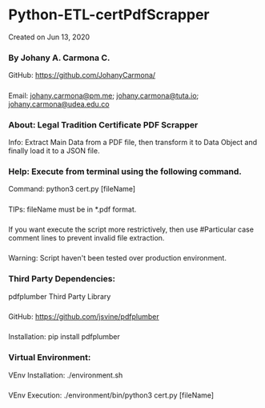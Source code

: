 # Python-ETL-certPdfScrapper
Created on Jun 13, 2020

### By Johany A. Carmona C.
GitHub: https://github.com/JohanyCarmona/
#####
Email: johany.carmona@pm.me; johany.carmona@tuta.io; johany.carmona@udea.edu.co

### About: Legal Tradition Certificate PDF Scrapper
Info: Extract Main Data from a PDF file, then transform it to Data Object and finally load it to a JSON file.

### Help: Execute from terminal using the following command.
Command: python3 cert.py [fileName]
#####
TIPs: fileName must be in *.pdf format.
#####
If you want execute the script more restrictively, then use #Particular case comment lines to prevent invalid file extraction.
#####
Warning: Script haven't been tested over production environment.

### Third Party Dependencies: 
pdfplumber Third Party Library
#####
GitHub: https://github.com/jsvine/pdfplumber
#####
Installation: pip install pdfplumber
### Virtual Environment: 
VEnv Installation: ./environment.sh 
#####
VEnv Execution: ./environment/bin/python3 cert.py [fileName]
